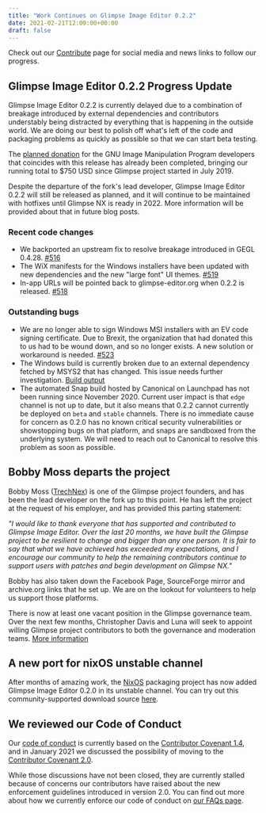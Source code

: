 ```yaml
---
title: "Work Continues on Glimpse Image Editor 0.2.2"
date: 2021-02-21T12:00:00+00:00
draft: false
---
```

Check out our [Contribute](/contribute/) page for social media and news links to follow our progress.

## Glimpse Image Editor 0.2.2 Progress Update
Glimpse Image Editor 0.2.2 is currently delayed due to a combination of breakage introduced by external dependencies and contributors understably being distracted by everything that is happening in the outside world. We are doing our best to polish off what's left of the code and packaging problems as quickly as possible so that we can start beta testing. 

The [planned donation](https://opencollective.com/glimpse/expenses?tag=donation) for the GNU Image Manipulation Program developers that coincides with this release has already been completed, bringing our running total to $750 USD since Glimpse project started in July 2019.

Despite the departure of the fork's lead developer, Glimpse Image Editor 0.2.2 will still be released as planned, and it will continue to be maintained with hotfixes until Glimpse NX is ready in 2022. More information will be provided about that in future blog posts.

### Recent code changes

* We backported an upstream fix to resolve breakage introduced in GEGL 0.4.28. [#516](https://github.com/glimpse-editor/Glimpse/pull/516)
* The WiX manifests for the Windows installers have been updated with new dependencies and the new "large font" UI themes. [#519](https://github.com/glimpse-editor/Glimpse/pull/519)
* In-app URLs will be pointed back to glimpse-editor.org when 0.2.2 is released. [#518](https://github.com/glimpse-editor/Glimpse/pull/518)

### Outstanding bugs

* We are no longer able to sign Windows MSI installers with an EV code signing certificate. Due to Brexit, the organization that had donated this to us had to be wound down, and so no longer exists. A new solution or workaround is needed. [#523](https://github.com/glimpse-editor/Glimpse/issues/523)
* The Windows build is currently broken due to an external dependency fetched by MSYS2 that has changed. This issue needs further investigation. [Build output](https://github.com/glimpse-editor/Glimpse/actions/runs/586439561)
* The automated Snap build hosted by Canonical on Launchpad has not been running since November 2020. Current user impact is that `edge` channel is not up to date, but it also means that 0.2.2 cannot currently be deployed on `beta` and `stable` channels. There is no immediate cause for concern as 0.2.0 has no known critical security vulnerabilities or showstopping bugs on that platform, and snaps are sandboxed from the underlying system. We will need to reach out to Canonical to resolve this problem as soon as possible.

## Bobby Moss departs the project
Bobby Moss ([TrechNex](https://keybase.io/trechnex)) is one of the Glimpse project founders, and has been the lead developer on the fork up to this point. He has left the project at the request of his employer, and has provided this parting statement:

*"I would like to thank everyone that has supported and contributed to Glimpse Image Editor. Over the last 20 months, we have built the Glimpse project to be resilient to change and bigger than any one person. It is fair to say that what we have achieved has exceeded my expectations, and I encourage our community to help the remaining contributors continue to support users with patches and begin development on Glimpse NX."*

Bobby has also taken down the Facebook Page, SourceForge mirror and archive.org links that he set up. We are on the lookout for volunteers to help us support those platforms. 

There is now at least one vacant position in the Glimpse governance team. Over the next few months, Christopher Davis and Luna will seek to appoint willing Glimpse project contributors to both the governance and moderation teams. [More information](/about/#how-does-this-project-govern-itself)

## A new port for nixOS unstable channel
After months of amazing work, the [NixOS](https://nixos.org/) packaging project has now added Glimpse Image Editor 0.2.0 in its unstable channel. You can try out this community-supported download source [here](https://search.nixos.org/packages?channel=unstable&show=glimpse&from=0&size=50&sort=relevance&query=glimpse).

## We reviewed our Code of Conduct
Our [code of conduct](/code-of-conduct/) is currently based on the [Contributor Covenant 1.4](https://www.contributor-covenant.org/version/1/4/code-of-conduct.html), and in January 2021 we discussed the possibility of moving to the [Contributor Covenant 2.0](https://www.contributor-covenant.org/version/2/0/code_of_conduct/).

While those discussions have not been closed, they are currently stalled because of concerns our contributors have raised about the new enforcement guidelines introduced in version 2.0. You can find out more about how we currently enforce our code of conduct on [our FAQs page](/about/#how-does-the-glimpse-project-enforce-its-code-of-conduct).

